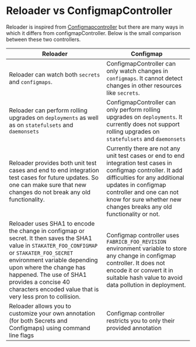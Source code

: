 
# Reloader vs ConfigmapController

Reloader is inspired from [Configmapcontroller](https://github.com/fabric8io/configmapcontroller) but there are many ways in which it differs from configmapController. Below is the small comparison between these two controllers.

| Reloader                                                                                                                                                                                                                                                                                                                 | Configmap                                                                                                                                                                                                                                                          |
|--------------------------------------------------------------------------------------------------------------------------------------------------------------------------------------------------------------------------------------------------------------------------------------------------------------------------|--------------------------------------------------------------------------------------------------------------------------------------------------------------------------------------------------------------------------------------------------------------------|
| Reloader can watch both `secrets` and `configmaps`.                                                                                                                                                                                                                                                    | ConfigmapController can only watch changes in `configmaps`. It cannot detect changes in other resources like `secrets`.                                                                                                                                        |
| Reloader can perform rolling upgrades on `deployments` as well as on `statefulsets` and `daemonsets`                                                                                                                                                                                                   | ConfigmapController can only perform rolling upgrades on `deployments`. It currently does not support rolling upgrades on `statefulsets` and `daemonsets`                                                                                                          |
| Reloader provides both unit test cases and end to end integration test cases for future updates. So one can make sure that new changes do not break any old functionality.                                                                                                                                               | Currently there are not any unit test cases or end to end integration test cases in configmap controller. It add difficulties for any additional updates in configmap controller and one can not know for sure whether new changes breaks any old functionality or not. |
| Reloader uses SHA1 to encode the change in configmap or secret. It then saves the SHA1 value in `STAKATER_FOO_CONFIGMAP` or `STAKATER_FOO_SECRET` environment variable depending upon where the change has happened. The use of SHA1 provides a concise 40 characters encoded value that is very less pron to collision. | Configmap controller uses `FABRICB_FOO_REVISION` environment variable to store any change in configmap controller. It does not encode it or convert it in suitable hash value to avoid data pollution in deployment.                                               |
| Reloader allows you to customize your own annotation (for both Secrets and Configmaps) using command line flags | Configmap controller restricts you to only their provided annotation |